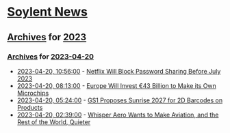 # [Soylent News](../../../README.md)

## [Archives](../../index.md) for [2023](../index.md)

### [Archives](../../index.md) for [2023-04-20](index.md)

* [2023-04-20, 10:56:00](https://soylentnews.org/article.pl?sid=23/04/19/1818232&from=rss) - [Netflix Will Block Password Sharing Before July 2023](https://soylentnews.org/article.pl?sid=23/04/19/1818232&from=rss)
* [2023-04-20, 08:13:00](https://soylentnews.org/article.pl?sid=23/04/19/1814235&from=rss) - [Europe Will Invest €43 Billion to Make its Own Microchips](https://soylentnews.org/article.pl?sid=23/04/19/1814235&from=rss)
* [2023-04-20, 05:24:00](https://soylentnews.org/article.pl?sid=23/04/19/0256226&from=rss) - [GS1 Proposes Sunrise 2027 for 2D Barcodes on Products](https://soylentnews.org/article.pl?sid=23/04/19/0256226&from=rss)
* [2023-04-20, 02:39:00](https://soylentnews.org/article.pl?sid=23/04/19/0248220&from=rss) - [Whisper Aero Wants to Make Aviation, and the Rest of the World, Quieter](https://soylentnews.org/article.pl?sid=23/04/19/0248220&from=rss)
